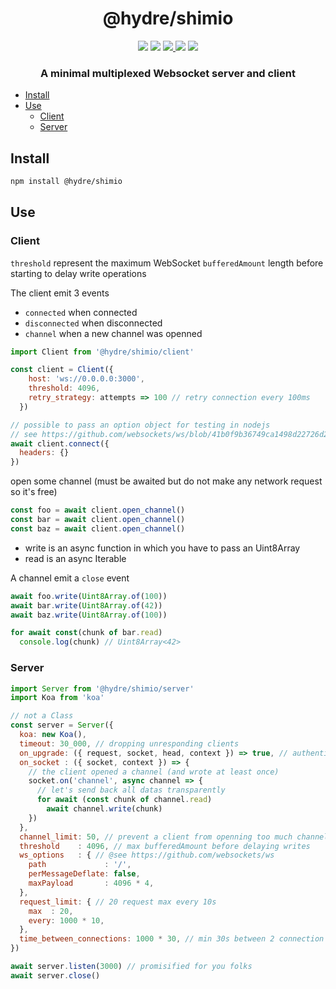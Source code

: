 <h1 align=center>@hydre/shimio</h1>
<p align=center>
  <img src="https://img.shields.io/github/license/hydreio/shimio.svg?style=for-the-badge" />
  <img src="https://img.shields.io/codecov/c/github/hydreio/shimio/edge?logo=codecov&style=for-the-badge"/>
  <a href="https://www.npmjs.com/package/@hydre/shimio">
    <img src="https://img.shields.io/npm/v/@hydre/shimio.svg?logo=npm&style=for-the-badge" />
  </a>
  <img src="https://img.shields.io/npm/dw/@hydre/shimio?logo=npm&style=for-the-badge" />
  <img src="https://img.shields.io/github/workflow/status/hydreio/shimio/CI?logo=Github&style=for-the-badge" />
</p>

<h3 align=center>A minimal multiplexed Websocket server and client</h3>

- [Install](#install)
- [Use](#use)
  - [Client](#client)
  - [Server](#server)

## Install

```sh
npm install @hydre/shimio
```

## Use

### Client

`threshold` represent the maximum WebSocket `bufferedAmount` length
before starting to delay write operations

The client emit 3 events

- `connected` when connected
- `disconnected` when disconnected
- `channel` when a new channel was openned

```js
import Client from '@hydre/shimio/client'

const client = Client({
    host: 'ws://0.0.0.0:3000',
    threshold: 4096,
    retry_strategy: attempts => 100 // retry connection every 100ms
  })

// possible to pass an option object for testing in nodejs
// see https://github.com/websockets/ws/blob/41b0f9b36749ca1498d22726d22f72233de1424a/lib/websocket.js#L445
await client.connect({
  headers: {}
})
```

open some channel (must be awaited but do not make any network request so it's free)

```js
const foo = await client.open_channel()
const bar = await client.open_channel()
const baz = await client.open_channel()
```

- write is an async function in which you have to pass an Uint8Array
- read is an async Iterable

A channel emit a `close` event

```js
await foo.write(Uint8Array.of(100))
await bar.write(Uint8Array.of(42))
await baz.write(Uint8Array.of(100))

for await const(chunk of bar.read)
  console.log(chunk) // Uint8Array<42>
```

### Server

```js
import Server from '@hydre/shimio/server'
import Koa from 'koa'

// not a Class
const server = Server({
  koa: new Koa(),
  timeout: 30_000, // dropping unresponding clients
  on_upgrade: ({ request, socket, head, context }) => true, // authentication
  on_socket : ({ socket, context }) => {
    // the client opened a channel (and wrote at least once)
    socket.on('channel', async channel => {
      // let's send back all datas transparently
      for await (const chunk of channel.read)
        await channel.write(chunk)
    })
  },
  channel_limit: 50, // prevent a client from openning too much channel (encoded on an Uint32 (4,294,967,295))
  threshold    : 4096, // max bufferedAmount before delaying writes
  ws_options   : { // @see https://github.com/websockets/ws
    path             : '/',
    perMessageDeflate: false,
    maxPayload       : 4096 * 4,
  },
  request_limit: { // 20 request max every 10s
    max  : 20,
    every: 1000 * 10,
  },
  time_between_connections: 1000 * 30, // min 30s between 2 connection for an ip
})

await server.listen(3000) // promisified for you folks
await server.close()
```
